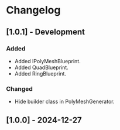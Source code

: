 # Changelog

## [1.0.1] - Development
### Added
- Added IPolyMeshBlueprint.
- Added QuadBlueprint.
- Added RingBlueprint.
### Changed
- Hide builder class in PolyMeshGenerator.

## [1.0.0] - 2024-12-27
